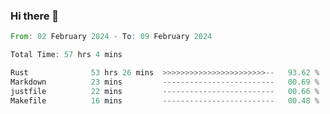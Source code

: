 ### Hi there 👋

<!--START_SECTION:waka-->

```rust
From: 02 February 2024 - To: 09 February 2024

Total Time: 57 hrs 4 mins

Rust              53 hrs 26 mins  >>>>>>>>>>>>>>>>>>>>>>>--   93.62 %
Markdown          23 mins         -------------------------   00.69 %
justfile          22 mins         -------------------------   00.66 %
Makefile          16 mins         -------------------------   00.48 %
```

<!--END_SECTION:waka-->

<!--
**crrow/crrow** is a ✨ _special_ ✨ repository because its `README.md` (this file) appears on your GitHub profile.

Here are some ideas to get you started:

- 🔭 I’m currently working on ...
- 🌱 I’m currently learning ...
- 👯 I’m looking to collaborate on ...
- 🤔 I’m looking for help with ...
- 💬 Ask me about ...
- 📫 How to reach me: ...
- 😄 Pronouns: ...
- ⚡ Fun fact: ...
-->
